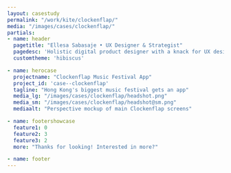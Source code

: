```yaml
---
layout: casestudy
permalink: "/work/kite/clockenflap/"
media: "/images/cases/clockenflap/"
partials:
- name: header
  pagetitle: "Ellesa Sabasaje • UX Designer & Strategist"
  pagedesc: 'Holistic digital product designer with a knack for UX design, UX strategy, UX research, prototyping and front-end development'
  customtheme: 'hibiscus'

- name: herocase
  projectname: "Clockenflap Music Festival App"
  project_id: 'case--clockenflap'
  tagline: "Hong Kong's biggest music festival gets an app"
  media_lg: "/images/cases/clockenflap/headshot.png"
  media_sm: "/images/cases/clockenflap/headshot@sm.png"
  mediaalt: "Perspective mockup of main Clockenflap screens"

- name: footershowcase
  feature1: 0
  feature2: 3
  feature3: 2
  more: "Thanks for looking! Interested in more?"

- name: footer
---
```

